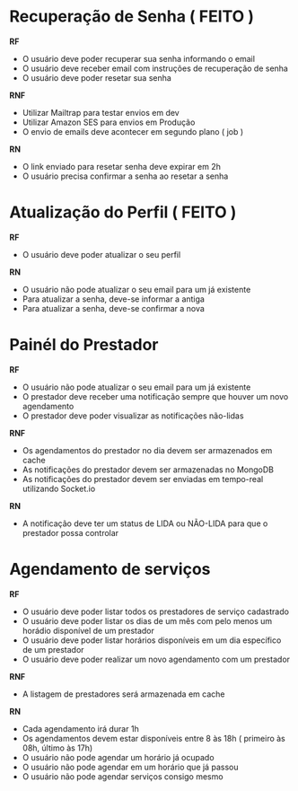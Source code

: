 # Recuperação de Senha ( FEITO )

**RF**

- O usuário deve poder recuperar sua senha informando o email
- O usuário deve receber email com instruções de recuperação de senha
- O usuário deve poder resetar sua senha

**RNF**

- Utilizar Mailtrap para testar envios em dev
- Utilizar Amazon SES para envios em Produção
- O envio de emails deve acontecer em segundo plano ( job )

**RN**

- O link enviado para resetar senha deve expirar em 2h
- O usuário precisa confirmar a senha ao resetar a senha

# Atualização do Perfil ( FEITO )

**RF**

- O usuário deve poder atualizar o seu perfil

**RN**

- O usuário não pode atualizar o seu email para um já existente
- Para atualizar a senha, deve-se informar a antiga
- Para atualizar a senha, deve-se confirmar a nova

# Painél do Prestador

**RF**

- O usuário não pode atualizar o seu email para um já existente
- O prestador deve receber uma notificação sempre que houver um novo agendamento
- O prestador deve poder visualizar as notificações não-lidas

**RNF**

- Os agendamentos do prestador no dia devem ser armazenados em cache
- As notificações do prestador devem ser armazenadas no MongoDB
- As notificações do prestador devem ser enviadas em tempo-real utilizando Socket.io

**RN**

- A notificação deve ter um status de LIDA ou NÃO-LIDA para que o prestador possa controlar

# Agendamento de serviços

**RF**

- O usuário deve poder listar todos os prestadores de serviço cadastrado
- O usuário deve poder listar os dias de um mês com pelo menos um horádio disponível de um prestador
- O usuário deve poder listar horários disponíveis em um dia específico de um prestador
- O usuário deve poder realizar um novo agendamento com um prestador

**RNF**

- A listagem de prestadores será armazenada em cache

**RN**

- Cada agendamento irá durar 1h
- Os agendamentos devem estar disponíveis entre 8 às 18h ( primeiro às 08h, último às 17h)
- O usuário não pode agendar um horário já ocupado
- O usuário não pode agendar em um horário que já passou
- O usuário não pode agendar serviços consigo mesmo
